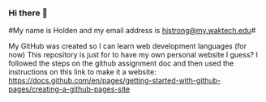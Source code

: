 ### Hi there 👋
#My name is Holden and my email address is hjstrong@my.waktech.edu#

My GitHub was created so I can learn web development languages (for now)
This repository is just for to have my own personal website I guess?
I followed the steps on the github assignment doc and then used the instructions on this link to make it a website: https://docs.github.com/en/pages/getting-started-with-github-pages/creating-a-github-pages-site
<!--
**holdenstrong0622/holdenstrong0622** is a ✨ _special_ ✨ repository because its `README.md` (this file) appears on your GitHub profile.

Here are some ideas to get you started:

- 🔭 I’m currently working on ...
- 🌱 I’m currently learning ...
- 👯 I’m looking to collaborate on ...
- 🤔 I’m looking for help with ...
- 💬 Ask me about ...
- 📫 How to reach me: ...
- 😄 Pronouns: ...
- ⚡ Fun fact: ...
-->
